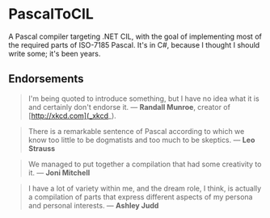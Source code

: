 PascalToCIL
======================================================================

A Pascal compiler targeting .NET CIL, with the goal of implementing
most of the required parts of ISO-7185 Pascal.  It's in C#, because I
thought I should write some; it's been years.

Endorsements
----------------------------------------------------------------------

>  I'm being quoted to introduce something, but I have no idea what it
>  is and certainly don't endorse it. — **Randall Munroe**, creator of
>  [http://xkcd.com](_xkcd_).

> There is a remarkable sentence of Pascal according to which we know
> too little to be dogmatists and too much to be skeptics.  — **Leo
> Strauss**

>   We managed to put together a compilation that had some creativity
>   to it. — **Joni Mitchell**

>   I have a lot of variety within me, and the dream role, I think, is
>   actually a compilation of parts that express different aspects of
>   my persona and personal interests. — **Ashley Judd**
